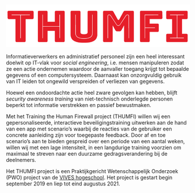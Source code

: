 ![THUMFI logo](./assets/thumfi.png)

Informatieverwerkers en administratief personeel zijn een heel interessant doelwit op IT-vlak voor *social engineering*, i.e. mensen manipuleren zodat ze een actie ondernemen waardoor de aanvaller toegang krijgt tot bepaalde gegevens of een computersysteem. Daarnaast kan onzorgvuldig gebruik van IT leiden tot ongewild verspreiden of verliezen van gegevens. 

Hoewel een ondoordachte actie heel zware gevolgen kan hebben, blijft *security awareness training* van niet-technisch onderlegde personen beperkt tot informatie verstrekken en passief bewustmaken.

Met het Training the Human Firewall project (THUMFI) willen wij een gepersonaliseerde, interactieve beveiligingstraining uitwerken aan de hand van een app met scenario’s waarbij de reacties van de gebruiker een concrete aanleiding zijn voor toegepaste feedback. Door af en toe scenario’s aan te bieden gespreid over een periode van een aantal weken, willen wij met een lage intensiteit, in een langdurige training voorzien om maximaal te streven naar een duurzame gedragsverandering bij de deelnemers.

Het THUMFI project is een Praktijkgericht Wetenschappelijk Onderzoek (PWO) project van de [VIVES hogeschool](https://www.vives.be/nl/onderzoek/business-management-smart-technologies/human-firewall-cybersecurity-thumfi). Het project is gestart begin september 2019 en liep tot eind augustus 2021.
